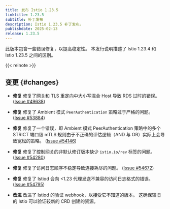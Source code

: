 ```yaml
---
title: 发布 Istio 1.23.5
linktitle: 1.23.5
subtitle: 补丁发布
description: Istio 1.23.5 补丁发布。
publishdate: 2025-02-13
release: 1.23.5
---
```


此版本包含一些错误修复，以提高稳定性。
本发行说明描述了 Istio 1.23.4 和 Istio 1.23.5 之间的区别。

{{< relnote >}}

## 变更 {#changes}

- **修复** 修复了网关和 TLS 重定向中大小写混合 Host 导致 RDS 过时的错误。
  ([Issue #49638](https://github.com/istio/istio/issues/49638))

- **修复** 修复了 Ambient 模式 `PeerAuthentication` 策略过于严格的问题。
  ([Issue #53884](https://github.com/istio/istio/issues/53884))

- **修复** 修复了一个错误，即 Ambient 模式
  PeerAuthentication 策略中的多个 STRICT 端口级 mTLS
  规则由于不正确的评估逻辑（AND 与 OR）实际上会导致宽松的策略。
  ([Issue #54146](https://github.com/istio/istio/issues/54146))

- **修复** 修复了控制网关的非默认修订版本缺少 `istio.io/rev` 标签的问题。
  ([Issue #54280](https://github.com/istio/istio/issues/54280))

- **修复** 修复了访问日志顺序不稳定导致连接耗尽的问题。
  ([Issue #54672](https://github.com/istio/istio/issues/54672))

- **修复** 修复了 Istiod 会向 <1.23 代理发送不兼容的访问日志格式的错误。
  ([Issue #54795](https://github.com/istio/istio/issues/54795))

- **改进** 改进了 Istiod 的验证 webhook，以接受它不知道的版本。
  这确保较旧的 Istio 可以验证较新的 CRD 创建的资源。
